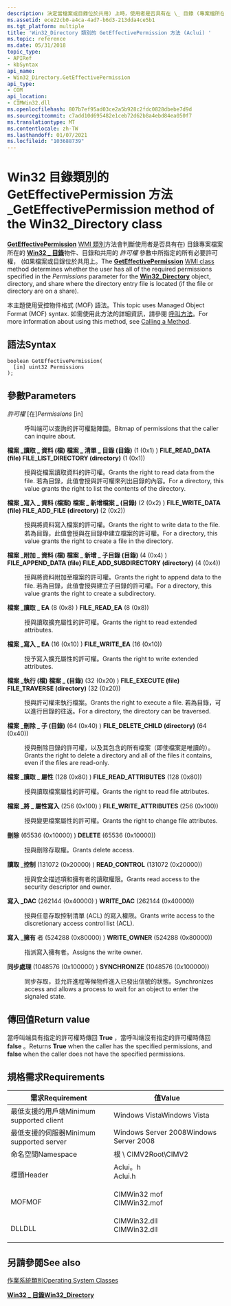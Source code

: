 ```yaml
---
description: 決定當檔案或目錄位於共用) 上時，使用者是否具有在 \_ 目錄 (專案檔所在的 Win32 目錄物件、目錄和共用的許可權參數中所指定的所有必要許可權。
ms.assetid: ece22cb0-a4ca-4ad7-b6d3-213dda4ce5b1
ms.tgt_platform: multiple
title: 'Win32_Directory 類別的 GetEffectivePermission 方法 (Aclui) '
ms.topic: reference
ms.date: 05/31/2018
topic_type:
- APIRef
- kbSyntax
api_name:
- Win32_Directory.GetEffectivePermission
api_type:
- COM
api_location:
- CIMWin32.dll
ms.openlocfilehash: 807b7ef95ad03ce2a5b928c2fdc0828dbebe7d9d
ms.sourcegitcommit: c7add10d695482e1ceb72d62b8a4ebd84ea050f7
ms.translationtype: MT
ms.contentlocale: zh-TW
ms.lasthandoff: 01/07/2021
ms.locfileid: "103688739"
---
```

# <a name="geteffectivepermission-method-of-the-win32_directory-class"></a><span data-ttu-id="d7d04-103">Win32 目錄類別的 GetEffectivePermission 方法 \_</span><span class="sxs-lookup"><span data-stu-id="d7d04-103">GetEffectivePermission method of the Win32\_Directory class</span></span>

<span data-ttu-id="d7d04-104">[**GetEffectivePermission**](geteffectivepermission-method-in-class-win32-shortcutfile.md) [WMI 類別](/windows/desktop/WmiSdk/retrieving-a-class)方法會判斷使用者是否具有在) 目錄專案檔案所在的 [**Win32 \_ 目錄**](win32-directory.md)物件、目錄和共用的 *許可權* 參數中所指定的所有必要許可權， (如果檔案或目錄位於共用上。</span><span class="sxs-lookup"><span data-stu-id="d7d04-104">The [**GetEffectivePermission**](geteffectivepermission-method-in-class-win32-shortcutfile.md) [WMI class](/windows/desktop/WmiSdk/retrieving-a-class) method determines whether the user has all of the required permissions specified in the *Permissions* parameter for the [**Win32\_Directory**](win32-directory.md) object, directory, and share where the directory entry file is located (if the file or directory are on a share).</span></span>

<span data-ttu-id="d7d04-105">本主題使用受控物件格式 (MOF) 語法。</span><span class="sxs-lookup"><span data-stu-id="d7d04-105">This topic uses Managed Object Format (MOF) syntax.</span></span> <span data-ttu-id="d7d04-106">如需使用此方法的詳細資訊，請參閱 [呼叫方法](/windows/desktop/WmiSdk/calling-a-method)。</span><span class="sxs-lookup"><span data-stu-id="d7d04-106">For more information about using this method, see [Calling a Method](/windows/desktop/WmiSdk/calling-a-method).</span></span>

## <a name="syntax"></a><span data-ttu-id="d7d04-107">語法</span><span class="sxs-lookup"><span data-stu-id="d7d04-107">Syntax</span></span>


```mof
boolean GetEffectivePermission(
  [in] uint32 Permissions
);
```



## <a name="parameters"></a><span data-ttu-id="d7d04-108">參數</span><span class="sxs-lookup"><span data-stu-id="d7d04-108">Parameters</span></span>

<dl> <dt>

<span data-ttu-id="d7d04-109">*許可權* \[在\]</span><span class="sxs-lookup"><span data-stu-id="d7d04-109">*Permissions* \[in\]</span></span>
</dt> <dd>

<span data-ttu-id="d7d04-110">呼叫端可以查詢的許可權點陣圖。</span><span class="sxs-lookup"><span data-stu-id="d7d04-110">Bitmap of permissions that the caller can inquire about.</span></span>

<dt>

<span id="FILE_READ_DATA__file__FILE_LIST_DIRECTORY__directory_"></span><span id="file_read_data__file__file_list_directory__directory_"></span><span id="FILE_READ_DATA__FILE__FILE_LIST_DIRECTORY__DIRECTORY_"></span>

<span data-ttu-id="d7d04-111"><span id="FILE_READ_DATA__file__FILE_LIST_DIRECTORY__directory_"></span><span id="file_read_data__file__file_list_directory__directory_"></span><span id="FILE_READ_DATA__FILE__FILE_LIST_DIRECTORY__DIRECTORY_"></span>**檔案 \_讀取 \_ 資料 (檔) 檔案 \_ 清單 \_ 目錄 (目錄)** (1 (0x1) ) </span><span class="sxs-lookup"><span data-stu-id="d7d04-111"><span id="FILE_READ_DATA__file__FILE_LIST_DIRECTORY__directory_"></span><span id="file_read_data__file__file_list_directory__directory_"></span><span id="FILE_READ_DATA__FILE__FILE_LIST_DIRECTORY__DIRECTORY_"></span>**FILE\_READ\_DATA (file) FILE\_LIST\_DIRECTORY (directory)** (1 (0x1))</span></span>


</dt> <dd>

<span data-ttu-id="d7d04-112">授與從檔案讀取資料的許可權。</span><span class="sxs-lookup"><span data-stu-id="d7d04-112">Grants the right to read data from the file.</span></span> <span data-ttu-id="d7d04-113">若為目錄，此值會授與許可權來列出目錄的內容。</span><span class="sxs-lookup"><span data-stu-id="d7d04-113">For a directory, this value grants the right to list the contents of the directory.</span></span>

</dd> <dt>

<span id="FILE_WRITE_DATA__file__FILE_ADD_FILE__directory_"></span><span id="file_write_data__file__file_add_file__directory_"></span><span id="FILE_WRITE_DATA__FILE__FILE_ADD_FILE__DIRECTORY_"></span>

<span data-ttu-id="d7d04-114"><span id="FILE_WRITE_DATA__file__FILE_ADD_FILE__directory_"></span><span id="file_write_data__file__file_add_file__directory_"></span><span id="FILE_WRITE_DATA__FILE__FILE_ADD_FILE__DIRECTORY_"></span>**檔案 \_寫入 \_ 資料 (檔案) 檔案 \_ 新增檔案 \_ (目錄)** (2 (0x2) ) </span><span class="sxs-lookup"><span data-stu-id="d7d04-114"><span id="FILE_WRITE_DATA__file__FILE_ADD_FILE__directory_"></span><span id="file_write_data__file__file_add_file__directory_"></span><span id="FILE_WRITE_DATA__FILE__FILE_ADD_FILE__DIRECTORY_"></span>**FILE\_WRITE\_DATA (file) FILE\_ADD\_FILE (directory)** (2 (0x2))</span></span>


</dt> <dd>

<span data-ttu-id="d7d04-115">授與將資料寫入檔案的許可權。</span><span class="sxs-lookup"><span data-stu-id="d7d04-115">Grants the right to write data to the file.</span></span> <span data-ttu-id="d7d04-116">若為目錄，此值會授與在目錄中建立檔案的許可權。</span><span class="sxs-lookup"><span data-stu-id="d7d04-116">For a directory, this value grants the right to create a file in the directory.</span></span>

</dd> <dt>

<span id="FILE_APPEND_DATA__file__FILE_ADD_SUBDIRECTORY__directory_"></span><span id="file_append_data__file__file_add_subdirectory__directory_"></span><span id="FILE_APPEND_DATA__FILE__FILE_ADD_SUBDIRECTORY__DIRECTORY_"></span>

<span data-ttu-id="d7d04-117"><span id="FILE_APPEND_DATA__file__FILE_ADD_SUBDIRECTORY__directory_"></span><span id="file_append_data__file__file_add_subdirectory__directory_"></span><span id="FILE_APPEND_DATA__FILE__FILE_ADD_SUBDIRECTORY__DIRECTORY_"></span>**檔案 \_附加 \_ 資料 (檔) 檔案 \_ 新增 \_ 子目錄 (目錄)** (4 (0x4) ) </span><span class="sxs-lookup"><span data-stu-id="d7d04-117"><span id="FILE_APPEND_DATA__file__FILE_ADD_SUBDIRECTORY__directory_"></span><span id="file_append_data__file__file_add_subdirectory__directory_"></span><span id="FILE_APPEND_DATA__FILE__FILE_ADD_SUBDIRECTORY__DIRECTORY_"></span>**FILE\_APPEND\_DATA (file) FILE\_ADD\_SUBDIRECTORY (directory)** (4 (0x4))</span></span>


</dt> <dd>

<span data-ttu-id="d7d04-118">授與將資料附加至檔案的許可權。</span><span class="sxs-lookup"><span data-stu-id="d7d04-118">Grants the right to append data to the file.</span></span> <span data-ttu-id="d7d04-119">若為目錄，此值會授與建立子目錄的許可權。</span><span class="sxs-lookup"><span data-stu-id="d7d04-119">For a directory, this value grants the right to create a subdirectory.</span></span>

</dd> <dt>

<span id="FILE_READ_EA"></span><span id="file_read_ea"></span>

<span data-ttu-id="d7d04-120"><span id="FILE_READ_EA"></span><span id="file_read_ea"></span>**檔案 \_讀取 \_ EA** (8 (0x8) ) </span><span class="sxs-lookup"><span data-stu-id="d7d04-120"><span id="FILE_READ_EA"></span><span id="file_read_ea"></span>**FILE\_READ\_EA** (8 (0x8))</span></span>


</dt> <dd>

<span data-ttu-id="d7d04-121">授與讀取擴充屬性的許可權。</span><span class="sxs-lookup"><span data-stu-id="d7d04-121">Grants the right to read extended attributes.</span></span>

</dd> <dt>

<span id="FILE_WRITE_EA"></span><span id="file_write_ea"></span>

<span data-ttu-id="d7d04-122"><span id="FILE_WRITE_EA"></span><span id="file_write_ea"></span>**檔案 \_寫入 \_ EA** (16 (0x10) ) </span><span class="sxs-lookup"><span data-stu-id="d7d04-122"><span id="FILE_WRITE_EA"></span><span id="file_write_ea"></span>**FILE\_WRITE\_EA** (16 (0x10))</span></span>


</dt> <dd>

<span data-ttu-id="d7d04-123">授予寫入擴充屬性的許可權。</span><span class="sxs-lookup"><span data-stu-id="d7d04-123">Grants the right to write extended attributes.</span></span>

</dd> <dt>

<span id="FILE_EXECUTE__file_______FILE_TRAVERSE__directory_"></span><span id="file_execute__file_______file_traverse__directory_"></span><span id="FILE_EXECUTE__FILE_______FILE_TRAVERSE__DIRECTORY_"></span>

<span data-ttu-id="d7d04-124"><span id="FILE_EXECUTE__file_______FILE_TRAVERSE__directory_"></span><span id="file_execute__file_______file_traverse__directory_"></span><span id="FILE_EXECUTE__FILE_______FILE_TRAVERSE__DIRECTORY_"></span>**檔案 \_執行 (檔) 檔案 \_ (目錄)** (32 (0x20) ) </span><span class="sxs-lookup"><span data-stu-id="d7d04-124"><span id="FILE_EXECUTE__file_______FILE_TRAVERSE__directory_"></span><span id="file_execute__file_______file_traverse__directory_"></span><span id="FILE_EXECUTE__FILE_______FILE_TRAVERSE__DIRECTORY_"></span>**FILE\_EXECUTE (file) FILE\_TRAVERSE (directory)** (32 (0x20))</span></span>


</dt> <dd>

<span data-ttu-id="d7d04-125">授與許可權來執行檔案。</span><span class="sxs-lookup"><span data-stu-id="d7d04-125">Grants the right to execute a file.</span></span> <span data-ttu-id="d7d04-126">若為目錄，可以進行目錄的往返。</span><span class="sxs-lookup"><span data-stu-id="d7d04-126">For a directory, the directory can be traversed.</span></span>

</dd> <dt>

<span id="FILE_DELETE_CHILD__directory_"></span><span id="file_delete_child__directory_"></span><span id="FILE_DELETE_CHILD__DIRECTORY_"></span>

<span data-ttu-id="d7d04-127"><span id="FILE_DELETE_CHILD__directory_"></span><span id="file_delete_child__directory_"></span><span id="FILE_DELETE_CHILD__DIRECTORY_"></span>**檔案 \_刪除 \_ 子 (目錄)** (64 (0x40) ) </span><span class="sxs-lookup"><span data-stu-id="d7d04-127"><span id="FILE_DELETE_CHILD__directory_"></span><span id="file_delete_child__directory_"></span><span id="FILE_DELETE_CHILD__DIRECTORY_"></span>**FILE\_DELETE\_CHILD (directory)** (64 (0x40))</span></span>


</dt> <dd>

<span data-ttu-id="d7d04-128">授與刪除目錄的許可權，以及其包含的所有檔案（即使檔案是唯讀的）。</span><span class="sxs-lookup"><span data-stu-id="d7d04-128">Grants the right to delete a directory and all of the files it contains, even if the files are read-only.</span></span>

</dd> <dt>

<span id="FILE_READ_ATTRIBUTES"></span><span id="file_read_attributes"></span>

<span data-ttu-id="d7d04-129"><span id="FILE_READ_ATTRIBUTES"></span><span id="file_read_attributes"></span>**檔案 \_讀取 \_ 屬性** (128 (0x80) ) </span><span class="sxs-lookup"><span data-stu-id="d7d04-129"><span id="FILE_READ_ATTRIBUTES"></span><span id="file_read_attributes"></span>**FILE\_READ\_ATTRIBUTES** (128 (0x80))</span></span>


</dt> <dd>

<span data-ttu-id="d7d04-130">授與讀取檔案屬性的許可權。</span><span class="sxs-lookup"><span data-stu-id="d7d04-130">Grants the right to read file attributes.</span></span>

</dd> <dt>

<span id="FILE_WRITE_ATTRIBUTES"></span><span id="file_write_attributes"></span>

<span data-ttu-id="d7d04-131"><span id="FILE_WRITE_ATTRIBUTES"></span><span id="file_write_attributes"></span>**檔案 \_將 \_ 屬性寫入** (256 (0x100) ) </span><span class="sxs-lookup"><span data-stu-id="d7d04-131"><span id="FILE_WRITE_ATTRIBUTES"></span><span id="file_write_attributes"></span>**FILE\_WRITE\_ATTRIBUTES** (256 (0x100))</span></span>


</dt> <dd>

<span data-ttu-id="d7d04-132">授與變更檔案屬性的許可權。</span><span class="sxs-lookup"><span data-stu-id="d7d04-132">Grants the right to change file attributes.</span></span>

</dd> <dt>

<span id="DELETE"></span><span id="delete"></span>

<span data-ttu-id="d7d04-133"><span id="DELETE"></span><span id="delete"></span>**刪除** (65536 (0x10000) ) </span><span class="sxs-lookup"><span data-stu-id="d7d04-133"><span id="DELETE"></span><span id="delete"></span>**DELETE** (65536 (0x10000))</span></span>


</dt> <dd>

<span data-ttu-id="d7d04-134">授與刪除存取權。</span><span class="sxs-lookup"><span data-stu-id="d7d04-134">Grants delete access.</span></span>

</dd> <dt>

<span id="READ_CONTROL"></span><span id="read_control"></span>

<span data-ttu-id="d7d04-135"><span id="READ_CONTROL"></span><span id="read_control"></span>**讀取 \_控制** (131072 (0x20000) ) </span><span class="sxs-lookup"><span data-stu-id="d7d04-135"><span id="READ_CONTROL"></span><span id="read_control"></span>**READ\_CONTROL** (131072 (0x20000))</span></span>


</dt> <dd>

<span data-ttu-id="d7d04-136">授與安全描述項和擁有者的讀取權限。</span><span class="sxs-lookup"><span data-stu-id="d7d04-136">Grants read access to the security descriptor and owner.</span></span>

</dd> <dt>

<span id="WRITE_DAC"></span><span id="write_dac"></span>

<span data-ttu-id="d7d04-137"><span id="WRITE_DAC"></span><span id="write_dac"></span>**寫入 \_DAC** (262144 (0x40000) ) </span><span class="sxs-lookup"><span data-stu-id="d7d04-137"><span id="WRITE_DAC"></span><span id="write_dac"></span>**WRITE\_DAC** (262144 (0x40000))</span></span>


</dt> <dd>

<span data-ttu-id="d7d04-138">授與任意存取控制清單 (ACL) 的寫入權限。</span><span class="sxs-lookup"><span data-stu-id="d7d04-138">Grants write access to the discretionary access control list (ACL).</span></span>

</dd> <dt>

<span id="WRITE_OWNER"></span><span id="write_owner"></span>

<span data-ttu-id="d7d04-139"><span id="WRITE_OWNER"></span><span id="write_owner"></span>**寫入 \_擁有** 者 (524288 (0x80000) ) </span><span class="sxs-lookup"><span data-stu-id="d7d04-139"><span id="WRITE_OWNER"></span><span id="write_owner"></span>**WRITE\_OWNER** (524288 (0x80000))</span></span>


</dt> <dd>

<span data-ttu-id="d7d04-140">指派寫入擁有者。</span><span class="sxs-lookup"><span data-stu-id="d7d04-140">Assigns the write owner.</span></span>

</dd> <dt>

<span id="SYNCHRONIZE"></span><span id="synchronize"></span>

<span data-ttu-id="d7d04-141"><span id="SYNCHRONIZE"></span><span id="synchronize"></span>**同步處理** (1048576 (0x100000) ) </span><span class="sxs-lookup"><span data-stu-id="d7d04-141"><span id="SYNCHRONIZE"></span><span id="synchronize"></span>**SYNCHRONIZE** (1048576 (0x100000))</span></span>


</dt> <dd>

<span data-ttu-id="d7d04-142">同步存取，並允許進程等候物件進入已發出信號的狀態。</span><span class="sxs-lookup"><span data-stu-id="d7d04-142">Synchronizes access and allows a process to wait for an object to enter the signaled state.</span></span>

</dd> </dl> </dd> </dl>

## <a name="return-value"></a><span data-ttu-id="d7d04-143">傳回值</span><span class="sxs-lookup"><span data-stu-id="d7d04-143">Return value</span></span>

<span data-ttu-id="d7d04-144">當呼叫端具有指定的許可權時傳回 **True** ，當呼叫端沒有指定的許可權時傳回 **false** 。</span><span class="sxs-lookup"><span data-stu-id="d7d04-144">Returns **True** when the caller has the specified permissions, and **false** when the caller does not have the specified permissions.</span></span>

## <a name="requirements"></a><span data-ttu-id="d7d04-145">規格需求</span><span class="sxs-lookup"><span data-stu-id="d7d04-145">Requirements</span></span>



| <span data-ttu-id="d7d04-146">需求</span><span class="sxs-lookup"><span data-stu-id="d7d04-146">Requirement</span></span> | <span data-ttu-id="d7d04-147">值</span><span class="sxs-lookup"><span data-stu-id="d7d04-147">Value</span></span> |
|-------------------------------------|-----------------------------------------------------------------------------------------|
| <span data-ttu-id="d7d04-148">最低支援的用戶端</span><span class="sxs-lookup"><span data-stu-id="d7d04-148">Minimum supported client</span></span><br/> | <span data-ttu-id="d7d04-149">Windows Vista</span><span class="sxs-lookup"><span data-stu-id="d7d04-149">Windows Vista</span></span><br/>                                                                |
| <span data-ttu-id="d7d04-150">最低支援的伺服器</span><span class="sxs-lookup"><span data-stu-id="d7d04-150">Minimum supported server</span></span><br/> | <span data-ttu-id="d7d04-151">Windows Server 2008</span><span class="sxs-lookup"><span data-stu-id="d7d04-151">Windows Server 2008</span></span><br/>                                                          |
| <span data-ttu-id="d7d04-152">命名空間</span><span class="sxs-lookup"><span data-stu-id="d7d04-152">Namespace</span></span><br/>                | <span data-ttu-id="d7d04-153">根 \\ CIMV2</span><span class="sxs-lookup"><span data-stu-id="d7d04-153">Root\\CIMV2</span></span><br/>                                                                  |
| <span data-ttu-id="d7d04-154">標頭</span><span class="sxs-lookup"><span data-stu-id="d7d04-154">Header</span></span><br/>                   | <dl> <span data-ttu-id="d7d04-155"><dt>Aclui。h</dt></span><span class="sxs-lookup"><span data-stu-id="d7d04-155"><dt>Aclui.h</dt></span></span> </dl>      |
| <span data-ttu-id="d7d04-156">MOF</span><span class="sxs-lookup"><span data-stu-id="d7d04-156">MOF</span></span><br/>                      | <dl> <span data-ttu-id="d7d04-157"><dt>CIMWin32 mof</dt></span><span class="sxs-lookup"><span data-stu-id="d7d04-157"><dt>CIMWin32.mof</dt></span></span> </dl> |
| <span data-ttu-id="d7d04-158">DLL</span><span class="sxs-lookup"><span data-stu-id="d7d04-158">DLL</span></span><br/>                      | <dl> <span data-ttu-id="d7d04-159"><dt>CIMWin32.dll</dt></span><span class="sxs-lookup"><span data-stu-id="d7d04-159"><dt>CIMWin32.dll</dt></span></span> </dl> |



## <a name="see-also"></a><span data-ttu-id="d7d04-160">另請參閱</span><span class="sxs-lookup"><span data-stu-id="d7d04-160">See also</span></span>

<dl> <dt>

<span data-ttu-id="d7d04-161">[作業系統類別](/previous-versions//aa392727(v=vs.85))</span><span class="sxs-lookup"><span data-stu-id="d7d04-161">[Operating System Classes](/previous-versions//aa392727(v=vs.85))</span></span>
</dt> <dt>

[<span data-ttu-id="d7d04-162">**Win32 \_ 目錄**</span><span class="sxs-lookup"><span data-stu-id="d7d04-162">**Win32\_Directory**</span></span>](win32-directory.md)
</dt> </dl>

 


